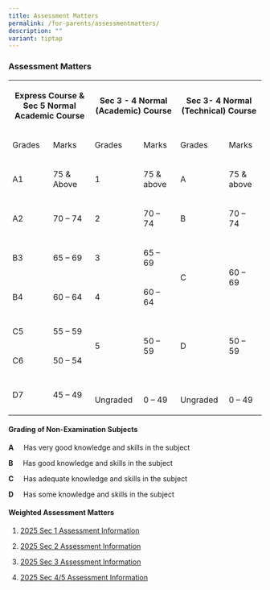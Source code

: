 ```yaml
---
title: Assessment Matters
permalink: /for-parents/assessmentmatters/
description: ""
variant: tiptap
---
```

<h3>Assessment Matters</h3>
<table style="minWidth: 150px">
<colgroup>
<col>
<col>
<col>
<col>
<col>
<col>
</colgroup>
<tbody>
<tr>
<th rowspan="1" colspan="2">
<p>Express Course &amp; Sec 5 Normal Academic Course</p>
</th>
<th rowspan="1" colspan="2">
<p>Sec 3 - 4 Normal (Academic) Course</p>
</th>
<th rowspan="1" colspan="2">
<p>Sec 3- 4 Normal (Technical) Course</p>
</th>
</tr>
<tr>
<td rowspan="1" colspan="1">
<p>Grades</p>
</td>
<td rowspan="1" colspan="1">
<p>Marks</p>
</td>
<td rowspan="1" colspan="1">
<p>Grades</p>
</td>
<td rowspan="1" colspan="1">
<p>Marks</p>
</td>
<td rowspan="1" colspan="1">
<p>Grades</p>
</td>
<td rowspan="1" colspan="1">
<p>Marks</p>
</td>
</tr>
<tr>
<td rowspan="1" colspan="1">
<p>A1</p>
</td>
<td rowspan="1" colspan="1">
<p>75 &amp; Above</p>
</td>
<td rowspan="1" colspan="1">
<p>1</p>
</td>
<td rowspan="1" colspan="1">
<p>75 &amp; above</p>
</td>
<td rowspan="1" colspan="1">
<p>A</p>
</td>
<td rowspan="1" colspan="1">
<p>75 &amp; above</p>
</td>
</tr>
<tr>
<td rowspan="1" colspan="1">
<p>A2</p>
</td>
<td rowspan="1" colspan="1">
<p>70 – 74</p>
</td>
<td rowspan="1" colspan="1">
<p>2</p>
</td>
<td rowspan="1" colspan="1">
<p>70 – 74</p>
</td>
<td rowspan="1" colspan="1">
<p>B</p>
</td>
<td rowspan="1" colspan="1">
<p>70 – 74</p>
</td>
</tr>
<tr>
<td rowspan="1" colspan="1">
<p>B3</p>
</td>
<td rowspan="1" colspan="1">
<p>65 – 69</p>
</td>
<td rowspan="1" colspan="1">
<p>3</p>
</td>
<td rowspan="1" colspan="1">
<p>65 – 69</p>
</td>
<td rowspan="2" colspan="1">
<p>C</p>
</td>
<td rowspan="2" colspan="1">
<p>60 – 69</p>
</td>
</tr>
<tr>
<td rowspan="1" colspan="1">
<p>B4</p>
</td>
<td rowspan="1" colspan="1">
<p>60 – 64</p>
</td>
<td rowspan="1" colspan="1">
<p>4</p>
</td>
<td rowspan="1" colspan="1">
<p>60 – 64</p>
</td>
</tr>
<tr>
<td rowspan="1" colspan="1">
<p>C5</p>
</td>
<td rowspan="1" colspan="1">
<p>55 – 59</p>
</td>
<td rowspan="2" colspan="1">
<p>5</p>
</td>
<td rowspan="2" colspan="1">
<p>50 – 59</p>
</td>
<td rowspan="2" colspan="1">
<p>D</p>
</td>
<td rowspan="2" colspan="1">
<p>50 – 59</p>
</td>
</tr>
<tr>
<td rowspan="1" colspan="1">
<p>C6</p>
</td>
<td rowspan="1" colspan="1">
<p>50 – 54</p>
</td>
</tr>
<tr>
<td rowspan="1" colspan="1">
<p>D7</p>
</td>
<td rowspan="1" colspan="1">
<p>45 – 49</p>
</td>
<td rowspan="1" colspan="1">
<p>
<br>Ungraded</p>
</td>
<td rowspan="1" colspan="1">
<p>
<br>0 – 49</p>
</td>
<td rowspan="1" colspan="1">
<p>
<br>Ungraded</p>
</td>
<td rowspan="1" colspan="1">
<p>
<br>0 – 49</p>
</td>
</tr>
</tbody>
</table>
<h4>Grading of Non-Examination Subjects</h4>
<p><strong>A</strong>&nbsp;&nbsp;&nbsp;&nbsp; Has very good knowledge and
skills in the subject</p>
<p><strong>B</strong>&nbsp;&nbsp;&nbsp;&nbsp;&nbsp;Has good knowledge and
skills in the subject</p>
<p><strong>C</strong>&nbsp;&nbsp;&nbsp;&nbsp; Has adequate knowledge and
skills in the subject</p>
<p><strong>D</strong>&nbsp;&nbsp;&nbsp;&nbsp; Has some knowledge and skills
in the subject</p>
<h4>Weighted Assessment Matters</h4>
<ol data-tight="true" class="tight">
<li>
<p><a href="/files/Assessment letters/2025/Sec_1_Assessment_Information_2025_Letter_to_Parents.pdf" rel="noopener nofollow" target="_blank">2025 Sec 1 Assessment Information</a>
</p>
</li>
<li>
<p><a href="/files/Assessment letters/2025/Sec_2_Assessment_Information_2025_Letter_to_Parents.pdf" rel="noopener nofollow" target="_blank">2025 Sec 2 Assessment Information</a>
</p>
</li>
<li>
<p><a href="/files/Assessment letters/2025/Sec_3_Assessment_Information_2025_Letter_to_Parents.pdf" rel="noopener nofollow" target="_blank">2025 Sec 3 Assessment Information</a>
</p>
</li>
<li>
<p><a href="/files/Assessment letters/2025/Sec_4_5_Assessment_Information_2025_Letter_to_Parents.pdf" rel="noopener nofollow" target="_blank">2025 Sec 4/5 Assessment Information</a>
</p>
</li>
</ol>
<p></p>